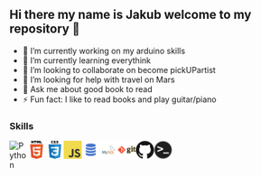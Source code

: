 ## Hi there my name is Jakub welcome to my repository  👋

- 🔭 I’m currently working on my arduino skills
- 🌱 I’m currently learning everythink
- 👯 I’m looking to collaborate on become pickUPartist
- 🤔 I’m looking for help with travel on Mars 
- 💬 Ask me about good book to read
- ⚡ Fun fact: I like to read books and play guitar/piano

### Skills

<img align="left" alt="Python" width="32px" src="https://png2.cleanpng.com/sh/e22b332a31f57d0b02c68e66c08a6062/L0KzQYm3VcA2N5tBiZH0aYP2gLBuTgBzd5h3ed92aX7qPb3ojvd2aZhqReJEdHjyfn7uigRpfZMygdDsLXP9dbTvTgJmeKYyTdNuZUPpQoK6VvVkP2EzSKo8OEezR4O4VcI2PWc4SagEMkK4PsH1h5==/kisspng-programming-language-python-github-inc-czech-repu-5aee3f2136ec70.083870721525563169225.png" />
<img align="left" alt="HTML5" width="32px" src="https://raw.githubusercontent.com/github/explore/80688e429a7d4ef2fca1e82350fe8e3517d3494d/topics/html/html.png" />
<img align="left" alt="CSS3" width="32px" src="https://raw.githubusercontent.com/github/explore/80688e429a7d4ef2fca1e82350fe8e3517d3494d/topics/css/css.png" />
<img align="left" alt="JavaScript" width="32px" src="https://raw.githubusercontent.com/github/explore/80688e429a7d4ef2fca1e82350fe8e3517d3494d/topics/javascript/javascript.png" />
<img align="left" alt="SQL" width="32px" src="https://raw.githubusercontent.com/github/explore/80688e429a7d4ef2fca1e82350fe8e3517d3494d/topics/sql/sql.png" />
<img align="left" alt="MySQL" width="32px" src="https://raw.githubusercontent.com/github/explore/80688e429a7d4ef2fca1e82350fe8e3517d3494d/topics/mysql/mysql.png" />
<img align="left" alt="Git" width="32px" src="https://raw.githubusercontent.com/github/explore/80688e429a7d4ef2fca1e82350fe8e3517d3494d/topics/git/git.png" />
<img align="left" alt="GitHub" width="32px" src="https://raw.githubusercontent.com/github/explore/78df643247d429f6cc873026c0622819ad797942/topics/github/github.png" />
<img align="left" alt="Terminal" width="32px" src="https://raw.githubusercontent.com/github/explore/80688e429a7d4ef2fca1e82350fe8e3517d3494d/topics/terminal/terminal.png" />
